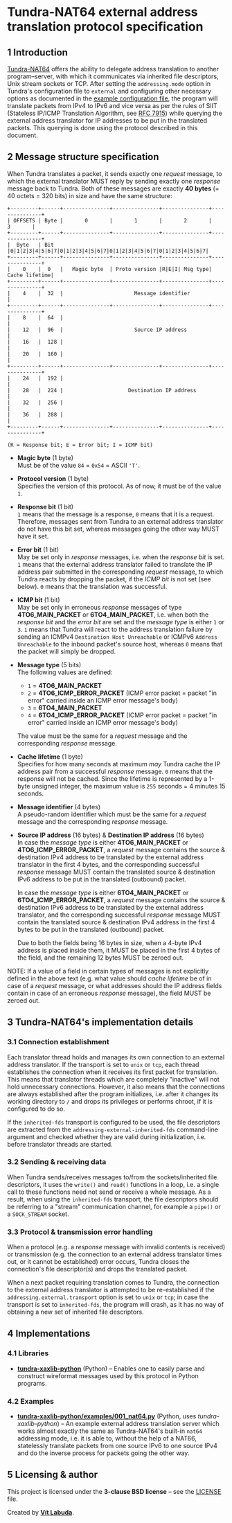 # Tundra-NAT64 external address translation protocol specification 





## 1 Introduction
[Tundra-NAT64](https://github.com/vitlabuda/tundra-nat64) offers the ability to delegate address translation to
another program–server, with which it communicates via inherited file descriptors, Unix stream sockets or TCP.
After setting the `addressing.mode` option in Tundra's configuration file to `external` and configuring other necessary
options as documented in the [example configuration file](../tundra-nat64.example.conf), the program will translate
packets from IPv4 to IPv6 and vice versa as per the rules of SIIT (Stateless IP/ICMP Translation Algorithm, see 
[RFC 7915](https://datatracker.ietf.org/doc/html/rfc7915)) while querying the external address translator for IP 
addresses to be put in the translated packets. This querying is done using the protocol described in this document.





## 2 Message structure specification
When Tundra translates a packet, it sends exactly one _request_ message, to which the external translator MUST reply
by sending exactly one _response_ message back to Tundra. Both of these messages are exactly **40 bytes** (= 40 octets 
= 320 bits) in size and have the same structure:

```text
+---------+------+---------------+---------------+---------------+---------------+
| OFFSETS | Byte |       0       |       1       |       2       |       3       |
+---------+------+---------------+---------------+---------------+---------------+
|  Byte   | Bit  |0|1|2|3|4|5|6|7|0|1|2|3|4|5|6|7|0|1|2|3|4|5|6|7|0|1|2|3|4|5|6|7|
+---------+------+---------------+---------------+---------------+---------------+
|    0    |  0   |   Magic byte  | Proto version |R|E|I| Msg type| Cache lifetime|
+---------+------+---------------+---------------+---------------+---------------+
|    4    |  32  |                       Message identifier                      |
+---------+------+---------------+---------------+---------------+---------------+
|    8    |  64  |                                                               |
|    12   |  96  |                       Source IP address                       |
|    16   |  128 |                                                               |
|    20   |  160 |                                                               |
+---------+------+---------------+---------------+---------------+---------------+
|    24   |  192 |                                                               |
|    28   |  224 |                     Destination IP address                    |
|    32   |  256 |                                                               |
|    36   |  288 |                                                               |
+---------+------+---------------+---------------+---------------+---------------+

(R = Response bit; E = Error bit; I = ICMP bit)
```


- **Magic byte** (1 byte)  
  Must be of the value `84` = `0x54` = ASCII `'T'`.


- **Protocol version** (1 byte)  
  Specifies the version of this protocol. As of now, it must be of the value `1`.


- **Response bit** (1 bit)  
  `1` means that the message is a response, `0` means that it is a request. Therefore, messages sent from Tundra to
  an external address translator do not have this bit set, whereas messages going the other way MUST have it set.


- **Error bit** (1 bit)  
  May be set only in _response_ messages, i.e. when the _response bit_ is set. `1` means that the external address
  translator failed to translate the IP address pair submitted in the corresponding _request_ message, to which 
  Tundra reacts by dropping the packet, if the _ICMP bit_ is not set (see below). `0` means that the translation
  was successful.


- **ICMP bit** (1 bit)  
  May be set only in erroneous _response_ messages of type **4TO6_MAIN_PACKET** or **6TO4_MAIN_PACKET**, i.e. when both 
  the _response bit_ and the _error bit_ are set and the _message type_ is either `1` or `3`.
  `1` means that Tundra will react to the address translation failure by sending an ICMPv4 `Destination Host
  Unreachable` or ICMPv6 `Address Unreachable` to the inbound packet's source host, whereas `0` means that the packet
  will simply be dropped.


- **Message type** (5 bits)  
  The following values are defined:
  - `1` = **4TO6_MAIN_PACKET**
  - `2` = **4TO6_ICMP_ERROR_PACKET** (ICMP error packet = packet "in error" carried inside an ICMP error message's body)
  - `3` = **6TO4_MAIN_PACKET**
  - `4` = **6TO4_ICMP_ERROR_PACKET** (ICMP error packet = packet "in error" carried inside an ICMP error message's body)

  The value must be the same for a _request_ message and the corresponding _response_ message.


- **Cache lifetime** (1 byte)  
  Specifies for how many seconds at maximum _may_ Tundra cache the IP address pair from a successful _response_ message.
  `0` means that the response will not be cached. Since the lifetime is represented by a 1-byte unsigned integer, the 
  maximum value is `255` seconds = 4 minutes 15 seconds.


- **Message identifier** (4 bytes)  
  A pseudo-random identifier which must be the same for a _request_ message and the corresponding _response_ message.


- **Source IP address** (16 bytes) & **Destination IP address** (16 bytes)  
  In case the _message type_ is either **4TO6_MAIN_PACKET** or **4TO6_ICMP_ERROR_PACKET**, a _request_ message 
  contains the source & destination IPv4 address to be translated by the external address translator in the first 4 
  bytes, and the corresponding successful _response_ message MUST contain the translated source & destination IPv6 
  address to be put in the translated (outbound) packet.

  In case the _message type_ is either **6TO4_MAIN_PACKET** or **6TO4_ICMP_ERROR_PACKET**, a _request_ message 
  contains the source & destination IPv6 address to be translated by the external address translator, and the 
  corresponding successful _response_ message MUST contain the translated source & destination IPv4 address in the 
  first 4 bytes to be put in the translated (outbound) packet.

  Due to both the fields being 16 bytes in size, when a 4-byte IPv4 address is placed inside them, it MUST be placed 
  in the first 4 bytes of the field, and the remaining 12 bytes MUST be zeroed out.


NOTE: If a value of a field in certain types of messages is not explicitly defined in the above text (e.g. what value 
should _cache lifetime_ be of in case of a _request_ message, or what addresses should the IP address fields contain
in case of an erroneous _response_ message), the field MUST be zeroed out.





## 3 Tundra-NAT64's implementation details


### 3.1 Connection establishment
Each translator thread holds and manages its own connection to an external address translator. If the transport is set 
to `unix` or `tcp`, each thread establishes the connection when it receives its first packet for translation. This
means that translator threads which are completely "inactive" will not hold unnecessary connections. However, it also
means that the connections are always established after the program initializes, i.e. after it changes its working 
directory to `/` and drops its privileges or performs chroot, if it is configured to do so.

If the `inherited-fds` transport is configured to be used, the file descriptors are extracted from the 
`addressing-external-inherited-fds` command-line argument and checked whether they are valid during initialization, 
i.e. before translator threads are started.


### 3.2 Sending & receiving data
When Tundra sends/receives messages to/from the sockets/inherited file descriptors, it uses the `write()` and `read()`
functions in a loop, i.e. a single call to these functions need not send or receive a whole message. As a result,
when using the `inherited-fds` transport, the file descriptors should be referring to a "stream" communication channel, 
for example a `pipe()` or a `SOCK_STREAM` socket.


### 3.3 Protocol & transmission error handling
When a protocol (e.g. a _response_ message with invalid contents is received) or transmission (e.g. the connection 
to an external address translator times out, or it cannot be established) error occurs, Tundra closes the connection's 
file descriptor(s) and drops the translated packet.

When a next packet requiring translation comes to Tundra, the connection to the external address translator is attempted
to be re-established if the `addressing.external.transport` option is set to `unix` or `tcp`; in case the transport is
set to `inherited-fds`, the program will crash, as it has no way of obtaining a new set of inherited file descriptors.





## 4 Implementations


### 4.1 Libraries
- **[tundra-xaxlib-python](https://github.com/vitlabuda/tundra-xaxlib-python)** (Python) – Enables one to easily parse 
  and construct wireformat messages used by this protocol in Python programs.


### 4.2 Examples
- **[tundra-xaxlib-python/examples/001_nat64.py](https://github.com/vitlabuda/tundra-xaxlib-python/blob/main/examples/001_nat64.py)**
  (Python, uses _tundra-xaxlib-python_) – An example external address translation server which works almost exactly the 
  same as Tundra-NAT64's built-in `nat64` addressing mode, i.e. it is able to, without the help of a NAT66, statelessly 
  translate packets from one source IPv6 to one source IPv4 and do the inverse process for packets going the other way.





## 5 Licensing & author
This project is licensed under the **3-clause BSD license** – see the [LICENSE](../LICENSE) file.

Created by **[Vít Labuda](https://vitlabuda.cz/)**.
